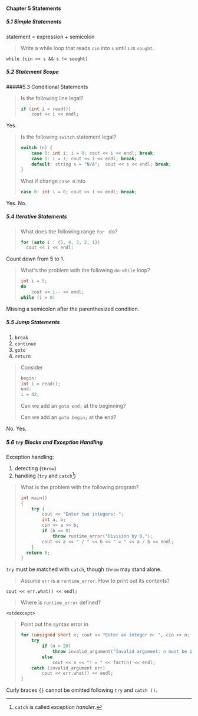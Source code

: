 #### Chapter 5 Statements

##### 5.1 Simple Statements

statement = expression + semicolon

> Write a while loop that reads `cin` into `s` until `s` is `sought`.

`while (cin >> s && s != sought)`

##### 5.2 Statement Scope

#####5.3 Conditional Statements

> Is the following line legal?
>
> ```c++
> if (int i = read())
>     cout << i << endl;
> ```

Yes.

> Is the following `switch` statement legal?
>
> ```c++
> switch (n) {
>     case 0: int i; i = 0; cout << i << endl; break;
>     case 1: i = 1; cout << i << endl; break;
>     default: string s = "N/A";  cout << s << endl; break;
> }
> ```
> What if change `case 0` into
>
> ```c++
> case 0: int i = 0; cout << i << endl; break;
> ```

Yes. No.

##### 5.4 Iterative Statements

> What does the following range `for ` do?
>
> ```c++
> for (auto i : {5, 4, 3, 2, 1})
> 	cout << i << endl;
> ```

Count down from 5 to 1.

> What's the problem with the following `do-while` loop?
>
> ```c++
> int i = 5;
> do
>     cout << i-- << endl;
> while (i > 0)
> ```

Missing a semicolon after the parenthesized condition.

##### 5.5 Jump Statements

1. `break`
2. `continue`
3. `goto`
4. `return`

> Consider
>
> ```c++
> begin:
> int i = read();
> end:
> i = 42;
> ```
>
> Can we add an `goto end;` at the beginning?
>
> Can we add an `goto begin;` at the end?

No. Yes.

##### 5.6 `try` Blocks and Exception Handling

Exception handling:

1. detecting (`throw`)
2. handling (`try` and `catch`[^handler])

[^handler]: `catch` is called *exception handler*.

> What is the problem with the following program?
>
> ```c++
> int main()
> {
>     try {
>         cout << "Enter two integers: ";
>         int a, b;
>         cin >> a >> b;
>         if (b == 0)
>             throw runtime_error("Division by 0.");
>         cout << a << " / " << b << " = " << a / b << endl;
>     }
> 	return 0;
> }
> ```

`try` must be matched with `catch`, though `throw` may stand alone.

> Assume `err` is a `runtime_error`. How to print out its contents?

`cout << err.what() << endl;`

> Where is `runtime_error` defined?

`<stdexcept>`

> Point out the syntax error in
>
> ```c++
> for (unsigned short n; cout << "Enter an integer n: ", cin >> n; ) {
>     try
>         if (n > 20)
>             throw invalid_argument("Invalid argument: n must be in [0, 20].");
>         else
>             cout << n << "! = " << fact(n) << endl;
>     catch (invalid_argument err)
>         cout << err.what() << endl;
> }
> ```

Curly braces `{}` cannot be omitted following `try` and `catch ()`.